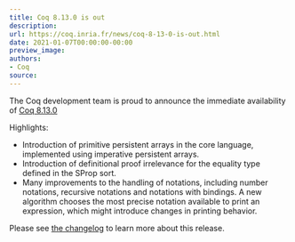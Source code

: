```yaml
---
title: Coq 8.13.0 is out
description:
url: https://coq.inria.fr/news/coq-8-13-0-is-out.html
date: 2021-01-07T00:00:00-00:00
preview_image:
authors:
- Coq
source:
---
```




<p>
The Coq development team is proud to announce the immediate availability of
<a href="https://github.com/coq/coq/releases/tag/V8.13.0">Coq 8.13.0</a>
</p>

<p>
Highlights:
</p><ul>
<li>Introduction of primitive persistent arrays in the core language, implemented using imperative persistent arrays. </li>
<li>Introduction of definitional proof irrelevance for the equality type defined in the SProp sort. </li>
<li>Many improvements to the handling of notations, including number notations, recursive notations and notations with bindings. A new algorithm chooses the most precise notation available to print an expression, which might introduce changes in printing behavior.</li>
</ul>



<p>Please see <a href="https://coq.github.io/doc/v8.13/refman/changes.html#version-8-13" rel="nofollow">the changelog</a> to learn more about this release.</p>


 
